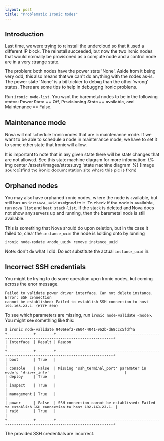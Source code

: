 ```yaml
---
layout: post
title: "Problematic Ironic Nodes"
---
```


Introduction
-------------

Last time, we were trying to reinstall the undercloud so that it used a different IP
block. The reinstall succeeded, but now the two Ironic nodes that would normally be
provisioned as a compute node and a control node are in a very strange state.

The problem: both nodes have the power state 'None'. Aside from it being very odd, this
also means that we can't do anything with the nodes as-is. The power state 'None' is a
bit trickier to debug than the other 'wrong' states. There are some tips to help in
debugging Ironic problems.

Run `ironic node-list`. You want the baremetal nodes to be in the following states: Power
State == Off, Provisioning State == available, and Maintenance == False.

Maintenance mode
----------------

Nova will not schedule Ironic nodes that are in maintenance mode. If we want to be able to
schedule a node in maintenance mode, we have to set it to some other state that Ironic
will allow.

It is important to note that in any given state there will be state changes that are not
allowed. See this state machine diagram for more information:
{% img center /assets/images/states.svg 'state machine diagram' %}
[Image source](find the ironic documentation site where this pic is from)

Orphaned nodes
---------------

You may also have orphaned Ironic nodes, where the node is available, but still has an
`instance_uuid` assigned to it. To check if the node is available, run `nova list` and
`heat stack-list`. If the stack is deleted and Nova does not show any servers up and
running, then the baremetal node is still available.

This is something that Nova should do upon deletion, but in the case it failed to,
clear the `instance_uuid` the node is holding onto by running

```
ironic node-update <node_uuid> remove instance_uuid
```

Note: don't do what I did. Do not substitute the actual `instance_uuid` in.

Incorrect SSH credentials
--------------------------

You might be trying to do some operation upon Ironic nodes, but coming across the
error message.

```
Failed to validate power driver interface. Can not delete instance. Error: SSH connection
cannot be established: Failed to establish SSH connection to host 192.168.23.1. (HTTP 500)
```

To see which parameters are missing, run `ironic node-validate <node>`. You might see something
like this:

```
$ ironic node-validate 94066ef2-8604-4041-962b-d68ccc5fdf4a  
+------------+--------+------------------------------------------------------------------------------------------------+  
| Interface  | Result | Reason                                                                                         |  
+------------+--------+------------------------------------------------------------------------------------------------+  
| boot       | True   |                                                                                                |  
| console    | False  | Missing 'ssh_terminal_port' parameter in node's 'driver_info'                                  |  
| deploy     | True   |                                                                                                |  
| inspect    | True   |                                                                                                |  
| management | True   |                                                                                                |  
| power      | False  | SSH connection cannot be established: Failed to establish SSH connection to host 192.168.23.1. |  
| raid       | True   |                                                                                                |  
+------------+--------+------------------------------------------------------------------------------------------------+  
```

The provided SSH credentials are incorrect.
